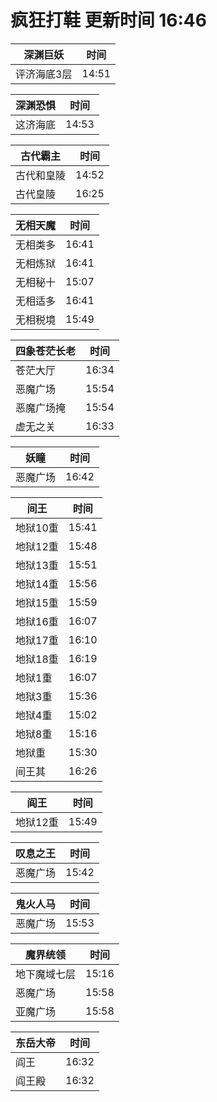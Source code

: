 # 疯狂打鞋 更新时间 16:46

| 深渊巨妖   | 时间    |
|--------|-------|
| 评济海底3层 | 14:51 |

| 深渊恐惧   | 时间    |
|--------|-------|
| 这济海底 | 14:53 |

| 古代霸主   | 时间    |
|--------|-------|
| 古代和皇陵 | 14:52 |
| 古代皇陵 | 16:25 |

| 无相天魔   | 时间    |
|--------|-------|
| 无相类多 | 16:41 |
| 无相炼狱 | 16:41 |
| 无相秘十 | 15:07 |
| 无相适多 | 16:41 |
| 无相税境 | 15:49 |

| 四象苍茫长老   | 时间    |
|--------|-------|
| 苍茫大厅 | 16:34 |
| 恶魔广场 | 15:54 |
| 恶魔广场掩 | 15:54 |
| 虚无之关 | 16:33 |

| 妖瞳   | 时间    |
|--------|-------|
| 恶魔广场 | 16:42 |

| 间王   | 时间    |
|--------|-------|
| 地狱10重 | 15:41 |
| 地狱12重 | 15:48 |
| 地狱13重 | 15:51 |
| 地狱14重 | 15:56 |
| 地狱15重 | 15:59 |
| 地狱16重 | 16:07 |
| 地狱17重 | 16:10 |
| 地狱18重 | 16:19 |
| 地狱1重 | 16:07 |
| 地狱3重 | 15:36 |
| 地狱4重 | 15:02 |
| 地狱8重 | 15:16 |
| 地狱重 | 15:30 |
| 间王其 | 16:26 |

| 阎王   | 时间    |
|--------|-------|
| 地狱12重 | 15:49 |

| 叹息之王   | 时间    |
|--------|-------|
| 恶魔广场 | 15:42 |

| 鬼火人马   | 时间    |
|--------|-------|
| 恶魔广场 | 15:53 |

| 魔界统领   | 时间    |
|--------|-------|
| 地下魔域七层 | 15:16 |
| 恶魔广场 | 15:58 |
| 亚魔广场 | 15:58 |

| 东岳大帝   | 时间    |
|--------|-------|
| 阎王 | 16:32 |
| 阎王殿 | 16:32 |